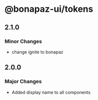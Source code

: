 # @bonapaz-ui/tokens

## 2.1.0

### Minor Changes

- change ignite to bonapaz

## 2.0.0

### Major Changes

- Added display name to all components
